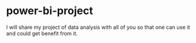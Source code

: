 # power-bi-project
I will share my project of data analysis with all of you so that one can use it and could get benefit from it.
